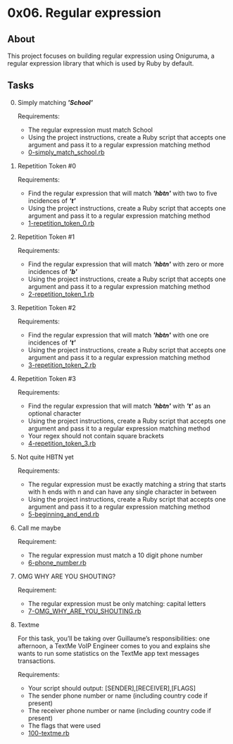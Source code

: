 # 0x06. Regular expression
## About
This project focuses on building regular expression using Oniguruma, a regular expression library that which is used by Ruby by default.

## Tasks
0. Simply matching ***'School'***
	
	Requirements:
	* The regular expression must match School
	* Using the project instructions, create a Ruby script that accepts one argument and pass it to a regular expression matching method
	* [0-simply_match_school.rb](0-simply_match_school.rb)

1. Repetition Token #0

	Requirements:
	* Find the regular expression that will match ***'hbtn'*** with two to five incidences of ***'t'***
	* Using the project instructions, create a Ruby script that accepts one argument and pass it to a regular expression matching method
	* [1-repetition_token_0.rb](1-repetition_token_0.rb)

2. Repetition Token #1
	
	Requirements:
	* Find the regular expression that will match ***'hbtn'*** with zero or more incidences of ***'b'***
	* Using the project instructions, create a Ruby script that accepts one argument and pass it to a regular expression matching method
	* [2-repetition_token_1.rb](2-repetition_token_1.rb)

3. Repetition Token #2
	
	Requirements:
	* Find the regular expression that will match ***'hbtn'*** with one ore incidences of ***'t'***
	* Using the project instructions, create a Ruby script that accepts one argument and pass it to a regular expression matching method
	* [3-repetition_token_2.rb](3-repetition_token_2.rb)

4. Repetition Token #3
	
	Requirements:
	* Find the regular expression that will match ***'hbtn'*** with ***'t'*** as an optional character
	* Using the project instructions, create a Ruby script that accepts one argument and pass it to a regular expression matching method
	* Your regex should not contain square brackets
	* [4-repetition_token_3.rb](4-repetition_token_3.rb)

5. Not quite HBTN yet
	
	Requirements:
	* The regular expression must be exactly matching a string that starts with h ends with n and can have any single character in between
	* Using the project instructions, create a Ruby script that accepts one argument and pass it to a regular expression matching method
	* [5-beginning_and_end.rb](5-beginning_and_end.rb)

6. Call me maybe
	
	Requirement:
	* The regular expression must match a 10 digit phone number
	* [6-phone_number.rb](6-phone_number.rb)

7. OMG WHY ARE YOU SHOUTING?
	
	Requirement:
	* The regular expression must be only matching: capital letters
	* [7-OMG_WHY_ARE_YOU_SHOUTING.rb](7-OMG_WHY_ARE_YOU_SHOUTING.rb)

8. Textme

	For this task, you’ll be taking over Guillaume’s responsibilities: one afternoon, a TextMe VoIP Engineer comes to you and explains she wants to run some statistics on the TextMe app text messages transactions.

	Requirements:
	* Your script should output: [SENDER],[RECEIVER],[FLAGS]
	* The sender phone number or name (including country code if present)
	* The receiver phone number or name (including country code if present)
	* The flags that were used
	* [100-textme.rb](100-textme.rb)
